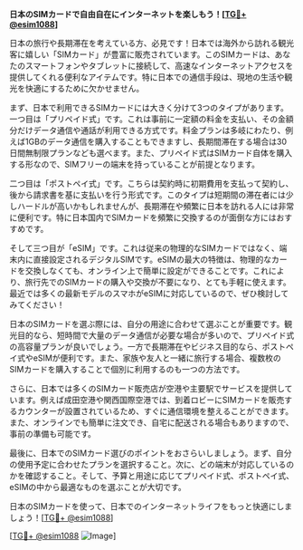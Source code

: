 **日本のSIMカードで自由自在にインターネットを楽しもう！[[TG💪+ @esim1088](https://t.me/s/esim1088)]**

日本の旅行や長期滞在を考えている方、必見です！日本では海外から訪れる観光客に嬉しい「SIMカード」が豊富に販売されています。このSIMカードは、あなたのスマートフォンやタブレットに接続して、高速なインターネットアクセスを提供してくれる便利なアイテムです。特に日本での通信手段は、現地の生活や観光を快適にするために欠かせません。

まず、日本で利用できるSIMカードには大きく分けて3つのタイプがあります。一つ目は「プリペイド式」です。これは事前に一定額の料金を支払い、その金額分だけデータ通信や通話が利用できる方式です。料金プランは多岐にわたり、例えば1GBのデータ通信を購入することもできますし、長期間滞在する場合は30日間無制限プランなども選べます。また、プリペイド式はSIMカード自体を購入する形なので、SIMフリーの端末を持っていることが前提となります。

二つ目は「ポストペイ式」です。こちらは契約時に初期費用を支払って契約し、後から請求書を基に支払いを行う形式です。このタイプは短期間の滞在者には少しハードルが高いかもしれませんが、長期滞在や頻繁に日本を訪れる人には非常に便利です。特に日本国内でSIMカードを頻繁に交換するのが面倒な方にはおすすめです。

そして三つ目が「eSIM」です。これは従来の物理的なSIMカードではなく、端末内に直接設定されるデジタルSIMです。eSIMの最大の特徴は、物理的なカードを交換しなくても、オンライン上で簡単に設定ができることです。これにより、旅行先でのSIMカードの購入や交換が不要になり、とても手軽に使えます。最近では多くの最新モデルのスマホがeSIMに対応しているので、ぜひ検討してみてください！

日本のSIMカードを選ぶ際には、自分の用途に合わせて選ぶことが重要です。観光目的なら、短時間で大量のデータ通信が必要な場合が多いので、プリペイド式の高容量プランが良いでしょう。一方で長期滞在やビジネス目的なら、ポストペイ式やeSIMが便利です。また、家族や友人と一緒に旅行する場合、複数枚のSIMカードを購入することで個別に利用するのも一つの方法です。

さらに、日本では多くのSIMカード販売店が空港や主要駅でサービスを提供しています。例えば成田空港や関西国際空港では、到着ロビーにSIMカードを販売するカウンターが設置されているため、すぐに通信環境を整えることができます。また、オンラインでも簡単に注文でき、自宅に配送される場合もありますので、事前の準備も可能です。

最後に、日本でのSIMカード選びのポイントをおさらいしましょう。まず、自分の使用予定に合わせたプランを選択すること。次に、どの端末が対応しているのかを確認すること。そして、予算と用途に応じてプリペイド式、ポストペイ式、eSIMの中から最適なものを選ぶことが大切です。

日本のSIMカードを使って、日本でのインターネットライフをもっと快適にしましょう！[[TG💪+ @esim1088](https://t.me/s/esim1088)]

[[TG💪+ @esim1088](https://t.me/s/esim1088) ![Image](https://i.postimg.cc/Y0z9fWf4/image.png)]